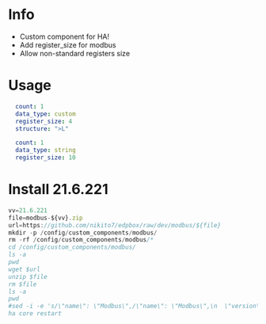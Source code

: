 # Info

- Custom component for HA!
- Add register_size for modbus
- Allow non-standard registers size

# Usage

```yaml
  count: 1
  data_type: custom
  register_size: 4
  structure: ">L"
```

```yaml
  count: 1
  data_type: string
  register_size: 10
```

# Install 21.6.221

```js
vv=21.6.221
file=modbus-${vv}.zip
url=https://github.com/nikito7/edpbox/raw/dev/modbus/${file}
mkdir -p /config/custom_components/modbus/
rm -rf /config/custom_components/modbus/*
cd /config/custom_components/modbus/
ls -a
pwd
wget $url
unzip $file
rm $file
ls -a
pwd
#sed -i -e 's/\"name\": \"Modbus\",/\"name\": \"Modbus\",\n  \"version\": \"'${vv}'\",/g' manifest.json
ha core restart
```
